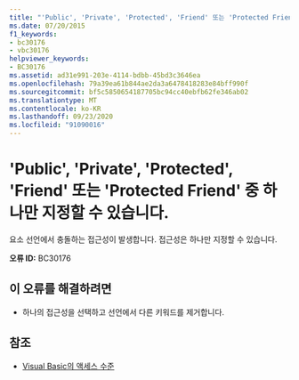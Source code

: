 ```yaml
---
title: "'Public', 'Private', 'Protected', 'Friend' 또는 'Protected Friend' 중 하나만 지정할 수 있습니다."
ms.date: 07/20/2015
f1_keywords:
- bc30176
- vbc30176
helpviewer_keywords:
- BC30176
ms.assetid: ad31e991-203e-4114-bdbb-45bd3c3646ea
ms.openlocfilehash: 79a39ea61b844ae2da3a6478418283e84bff990f
ms.sourcegitcommit: bf5c5850654187705bc94cc40ebfb62fe346ab02
ms.translationtype: MT
ms.contentlocale: ko-KR
ms.lasthandoff: 09/23/2020
ms.locfileid: "91090016"
---
```

# <a name="only-one-of-public-private-protected-friend-or-protected-friend-can-be-specified"></a>'Public', 'Private', 'Protected', 'Friend' 또는 'Protected Friend' 중 하나만 지정할 수 있습니다.

요소 선언에서 충돌하는 접근성이 발생합니다. 접근성은 하나만 지정할 수 있습니다.  
  
 **오류 ID:** BC30176  
  
## <a name="to-correct-this-error"></a>이 오류를 해결하려면  
  
- 하나의 접근성을 선택하고 선언에서 다른 키워드를 제거합니다.  
  
## <a name="see-also"></a>참조

- [Visual Basic의 액세스 수준](../programming-guide/language-features/declared-elements/access-levels.md)
